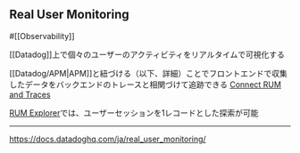 ## Real User Monitoring

#[[Observability]]

[[Datadog]]上で個々のユーザーのアクティビティをリアルタイムで可視化する

[[Datadog/APM|APM]]と紐づける（以下、詳細）ことでフロントエンドで収集したデータをバックエンドのトレースと相関づけて追跡できる
[Connect RUM and Traces](https://docs.datadoghq.com/ja/real_user_monitoring/platform/connect_rum_and_traces/?tab=browserrum)

[RUM Explorer](https://docs.datadoghq.com/ja/real_user_monitoring/explorer/)では、ユーザーセッションを1レコードとした探索が可能

---

<https://docs.datadoghq.com/ja/real_user_monitoring/>